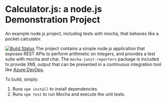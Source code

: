 Calculator.js: a node.js Demonstration Project
==============================================
An example node.js project, including tests with mocha, that behaves like
a pocket calculator.

[![Build Status](https://dev.azure.com/TrainingTlalengRapolai/Integrating%20External%20Source%20Control%20with%20Azure%20Pipelines/_apis/build/status/Tlaleng.calculator?branchName=master)](https://dev.azure.com/TrainingTlalengRapolai/Integrating%20External%20Source%20Control%20with%20Azure%20Pipelines/_build/latest?definitionId=13&branchName=master)
The project contains a simple node.js application that exposes REST APIs
to perform arithmetic on integers, and provides a test suite with mocha
and chai.  The `mocha-junit-reporters` package is included to provide XML
output that can be presented in a continuous integration tool like
[Azure DevOps](https://azure.com/devops).

To build, simply:

1. Runs `npm install` to install dependencies.
2. Runs `npm test` to run Mocha and execute the unit tests.

